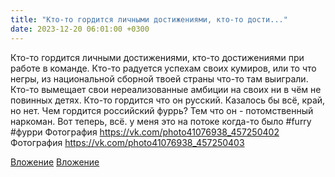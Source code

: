 ```yaml
---
title: "Кто-то гордится личными достижениями, кто-то дости..."
date: 2023-12-20 06:01:00 +0300
---
```


Кто-то гордится личными достижениями, кто-то достижениями при работе в команде.
Кто-то радуется успехам своих кумиров, или то что негры, из национальной сборной твоей страны что-то там выиграли.
Кто-то вымещает свои нереализованные амбиции на своих ни в чём не повинных детях.
Кто-то гордится что он русский.
Казалось бы всё, край, но нет. Чем гордится российский фуррь?
Тем что он - потомственный наркоман.
Вот теперь, всё.
у меня это на потоке когда-то было
#furry #фурри
Фотография
https://vk.com/photo41076938_457250402
Фотография
https://vk.com/photo41076938_457250403

[Вложение](https://vk.com/photo41076938_457250402)
[Вложение](https://vk.com/photo41076938_457250403)
